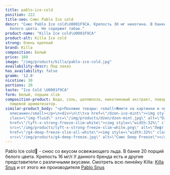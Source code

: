 ```yaml
---
title: pablo-ice-cold
position: 222
title-seo: Снюс Pablo Ice cold
descr: "Снюс Pablo Ice cold\U0001F9CA. Крепость 30 мг никотина. В банке 20 порций
  белого цвета. Не содержит табак."
product-name: "Killa Ice cold\U0001F9CA"
product-alt: Killa Ice cold
strong: Очень крепкий
brand: Killa
composition: Белый
price: 160
image: "/img/products/killa/pablo-ice-cold.jpg"
availability-descr: Под заказ
has_availability: false
gramm: '12.8'
nicotine: 30
portions: 20
taste: "Ice Cold \U0001F9CA"
form: Белый, порции slim
composition-product: Вода, соль, целлюлоза, никотиновый экстракт, поваренная сода,
  пищевой ароматизатор.
similar-product_body: "<p>Похожие товары: <small>Жмите на картинки и читайте полное
  описание</small></p>\n<div>\n\t\t<a href=\"/dzen-ice-mint\"><img style=\"width:32%\"
  class=\"img-fluid\" src=\"/img/products/dzen/dzen-mint.jpg\" alt=\"Dzen Ice Mint\"></a>\n\t\t<a
  href=\"/lyft-x-strong-freeze-slim-white\"><img style=\"width:32%\" class=\"img-fluid\"
  src=\"/img/products/lyft-x-strong-freeze-slim-white.png\" alt=\"Лифт фриз\"></a>\n<a
  href=\"/g4-deep-freeze-slim-all-white\"><img style=\"width:32%\" class=\"img-fluid\"
  src=\"/img/products/g4-deep-freeze.jpg\" alt=\"Снюс Deep Freeze\"></a>\n</div>"
---
```


Pablo Ice cold🧊 - снюс со вкусом освежающего льда. В банке 20 порций белого цвета. Крепость 16 мг/г.У данного бренда есть и другие представители c различными вкусами. Смотреть всю линейку Killa: <a href="/killa-snus">Killa Snus</a> и от этого же производителя <a href="/pablo-snus">Pablo Snus</a>